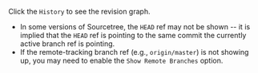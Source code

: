 Click the `History` to see the revision graph.

* In some versions of Sourcetree, the `HEAD` ref may not be shown -- it is implied that the `HEAD` ref is pointing to the same commit the currently active branch ref is pointing.
* If the remote-tracking branch ref (e.g., `origin/master`) is not showing up, you may need to enable the `Show Remote Branches` option.

<pic eager src="images/sourcetreeShowSimpleGraph.png" width="600" />
<p/>
